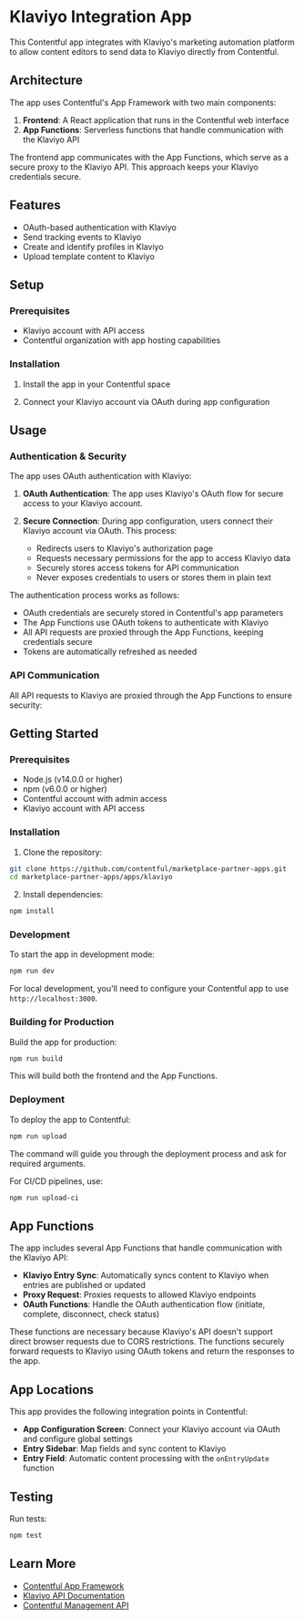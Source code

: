 # Klaviyo Integration App

This Contentful app integrates with Klaviyo's marketing automation platform to allow content editors to send data to Klaviyo directly from Contentful.

## Architecture

The app uses Contentful's App Framework with two main components:

1. **Frontend**: A React application that runs in the Contentful web interface
2. **App Functions**: Serverless functions that handle communication with the Klaviyo API

The frontend app communicates with the App Functions, which serve as a secure proxy to the Klaviyo API. This approach keeps your Klaviyo credentials secure.

## Features

- OAuth-based authentication with Klaviyo
- Send tracking events to Klaviyo
- Create and identify profiles in Klaviyo
- Upload template content to Klaviyo

## Setup

### Prerequisites

- Klaviyo account with API access
- Contentful organization with app hosting capabilities

### Installation

1. Install the app in your Contentful space

2. Connect your Klaviyo account via OAuth during app configuration

## Usage

### Authentication & Security

The app uses OAuth authentication with Klaviyo:

1. **OAuth Authentication**: The app uses Klaviyo's OAuth flow for secure access to your Klaviyo account.

2. **Secure Connection**: During app configuration, users connect their Klaviyo account via OAuth. This process:
   - Redirects users to Klaviyo's authorization page
   - Requests necessary permissions for the app to access Klaviyo data
   - Securely stores access tokens for API communication
   - Never exposes credentials to users or stores them in plain text

The authentication process works as follows:
- OAuth credentials are securely stored in Contentful's app parameters
- The App Functions use OAuth tokens to authenticate with Klaviyo
- All API requests are proxied through the App Functions, keeping credentials secure
- Tokens are automatically refreshed as needed

### API Communication

All API requests to Klaviyo are proxied through the App Functions to ensure security:

## Getting Started

### Prerequisites

- Node.js (v14.0.0 or higher)
- npm (v6.0.0 or higher)
- Contentful account with admin access
- Klaviyo account with API access

### Installation

1. Clone the repository:
```bash
git clone https://github.com/contentful/marketplace-partner-apps.git
cd marketplace-partner-apps/apps/klaviyo
```

2. Install dependencies:
```bash
npm install
```


### Development

To start the app in development mode:

```bash
npm run dev
```

For local development, you'll need to configure your Contentful app to use `http://localhost:3000`.

### Building for Production

Build the app for production:

```bash
npm run build
```

This will build both the frontend and the App Functions.

### Deployment

To deploy the app to Contentful:

```bash
npm run upload
```

The command will guide you through the deployment process and ask for required arguments.

For CI/CD pipelines, use:

```bash
npm run upload-ci
```

## App Functions

The app includes several App Functions that handle communication with the Klaviyo API:

- **Klaviyo Entry Sync**: Automatically syncs content to Klaviyo when entries are published or updated
- **Proxy Request**: Proxies requests to allowed Klaviyo endpoints
- **OAuth Functions**: Handle the OAuth authentication flow (initiate, complete, disconnect, check status)

These functions are necessary because Klaviyo's API doesn't support direct browser requests due to CORS restrictions. The functions securely forward requests to Klaviyo using OAuth tokens and return the responses to the app.

## App Locations

This app provides the following integration points in Contentful:

- **App Configuration Screen**: Connect your Klaviyo account via OAuth and configure global settings
- **Entry Sidebar**: Map fields and sync content to Klaviyo
- **Entry Field**: Automatic content processing with the `onEntryUpdate` function

## Testing

Run tests:

```bash
npm test
```

## Learn More

- [Contentful App Framework](https://www.contentful.com/developers/docs/extensibility/app-framework/)
- [Klaviyo API Documentation](https://developers.klaviyo.com/en/reference)
- [Contentful Management API](https://www.contentful.com/developers/docs/references/content-management-api/)

